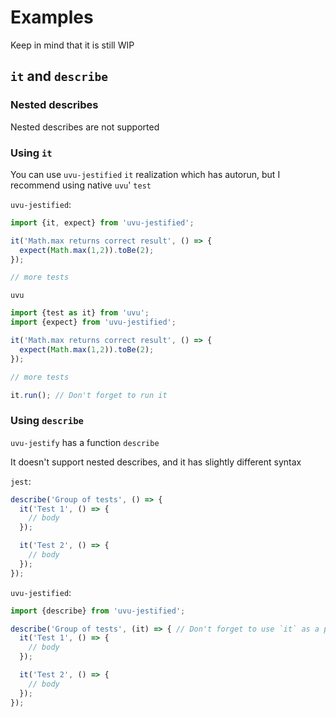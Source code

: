 # Examples

Keep in mind that it is still WIP

## `it` and `describe`

### Nested describes

Nested describes are not supported

### Using `it`

You can use `uvu-jestified` `it` realization which has autorun, but I recommend using native `uvu`' `test`

`uvu-jestified`:
```typescript
import {it, expect} from 'uvu-jestified';

it('Math.max returns correct result', () => {
  expect(Math.max(1,2)).toBe(2);
});

// more tests
```

`uvu`
```typescript
import {test as it} from 'uvu';
import {expect} from 'uvu-jestified';

it('Math.max returns correct result', () => {
  expect(Math.max(1,2)).toBe(2);
});

// more tests

it.run(); // Don't forget to run it
```

### Using `describe`

`uvu-jestify` has a function `describe`

It doesn't support nested describes, and it has slightly different syntax

`jest`:
```typescript
describe('Group of tests', () => {
  it('Test 1', () => {
    // body
  });

  it('Test 2', () => {
    // body
  });
});
```

`uvu-jestified`:
```typescript
import {describe} from 'uvu-jestified';

describe('Group of tests', (it) => { // Don't forget to use `it` as a param
  it('Test 1', () => {
    // body
  });

  it('Test 2', () => {
    // body
  });
});
```
